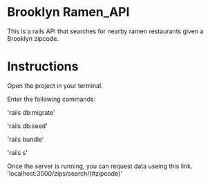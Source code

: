 # Brooklyn Ramen_API

This is a rails API that searches for nearby ramen restaurants given a Brooklyn zipcode.

# Instructions

Open the project in your terminal.

Enter the following commands:

'rails db:migrate'

'rails db:seed'

'rails bundle'

'rails s'

Once the server is running, you can request data useing this link.
'localhost:3000/zips/search/(#zipcode)'
